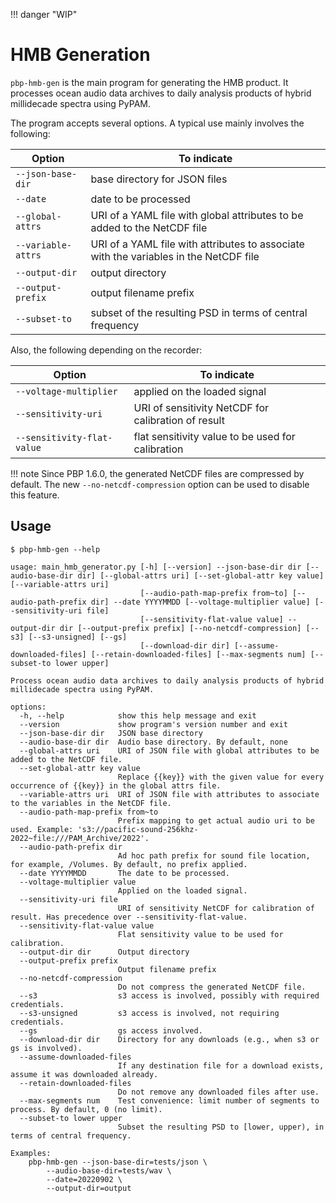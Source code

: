 !!! danger "WIP"

# HMB Generation

`pbp-hmb-gen` is the main program for generating the HMB product.
It processes ocean audio data archives to daily analysis products of hybrid millidecade spectra using PyPAM.

The program accepts several options.
A typical use mainly involves the following:

| Option            | To indicate   |
| ----------------- |--------------- |
| `--json-base-dir` | base directory for JSON files                                                         |
| `--date`          | date to be processed                                                                  |
| `--global-attrs`  | URI of a YAML file with global attributes to be added to the NetCDF file              |
| `--variable-attrs`| URI of a YAML file with attributes to associate with the variables in the NetCDF file |
| `--output-dir`    | output directory                                                                      |
| `--output-prefix` | output filename prefix                                                                |
| `--subset-to`     | subset of the resulting PSD in terms of central frequency                             |

Also, the following depending on the recorder:

| Option                   | To indicate   |
| ------------------------ |--------------- |
| `--voltage-multiplier`   | applied on the loaded signal   |
| `--sensitivity-uri`      | URI of sensitivity NetCDF for calibration of result |
| `--sensitivity-flat-value`| flat sensitivity value to be used for calibration |

!!! note
    Since PBP 1.6.0, the generated NetCDF files are compressed by default.
    The new `--no-netcdf-compression` option can be used to disable this feature.

## Usage

```shell
$ pbp-hmb-gen --help
```
```text
usage: main_hmb_generator.py [-h] [--version] --json-base-dir dir [--audio-base-dir dir] [--global-attrs uri] [--set-global-attr key value] [--variable-attrs uri]
                             [--audio-path-map-prefix from~to] [--audio-path-prefix dir] --date YYYYMMDD [--voltage-multiplier value] [--sensitivity-uri file]
                             [--sensitivity-flat-value value] --output-dir dir [--output-prefix prefix] [--no-netcdf-compression] [--s3] [--s3-unsigned] [--gs]
                             [--download-dir dir] [--assume-downloaded-files] [--retain-downloaded-files] [--max-segments num] [--subset-to lower upper]

Process ocean audio data archives to daily analysis products of hybrid millidecade spectra using PyPAM.

options:
  -h, --help            show this help message and exit
  --version             show program's version number and exit
  --json-base-dir dir   JSON base directory
  --audio-base-dir dir  Audio base directory. By default, none
  --global-attrs uri    URI of JSON file with global attributes to be added to the NetCDF file.
  --set-global-attr key value
                        Replace {{key}} with the given value for every occurrence of {{key}} in the global attrs file.
  --variable-attrs uri  URI of JSON file with attributes to associate to the variables in the NetCDF file.
  --audio-path-map-prefix from~to
                        Prefix mapping to get actual audio uri to be used. Example: 's3://pacific-sound-256khz-2022~file:///PAM_Archive/2022'.
  --audio-path-prefix dir
                        Ad hoc path prefix for sound file location, for example, /Volumes. By default, no prefix applied.
  --date YYYYMMDD       The date to be processed.
  --voltage-multiplier value
                        Applied on the loaded signal.
  --sensitivity-uri file
                        URI of sensitivity NetCDF for calibration of result. Has precedence over --sensitivity-flat-value.
  --sensitivity-flat-value value
                        Flat sensitivity value to be used for calibration.
  --output-dir dir      Output directory
  --output-prefix prefix
                        Output filename prefix
  --no-netcdf-compression
                        Do not compress the generated NetCDF file.
  --s3                  s3 access is involved, possibly with required credentials.
  --s3-unsigned         s3 access is involved, not requiring credentials.
  --gs                  gs access involved.
  --download-dir dir    Directory for any downloads (e.g., when s3 or gs is involved).
  --assume-downloaded-files
                        If any destination file for a download exists, assume it was downloaded already.
  --retain-downloaded-files
                        Do not remove any downloaded files after use.
  --max-segments num    Test convenience: limit number of segments to process. By default, 0 (no limit).
  --subset-to lower upper
                        Subset the resulting PSD to [lower, upper), in terms of central frequency.

Examples:
    pbp-hmb-gen --json-base-dir=tests/json \
        --audio-base-dir=tests/wav \
        --date=20220902 \
        --output-dir=output
```
